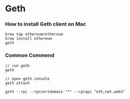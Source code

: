 # Geth

### How to install Geth client on Mac

```
brew tap ethereum/ethereum
brew install ethereum
geth
```

### Common Commend

```
// run geth
geth

// open geth console
geth attach

geth --rpc --rpccorsdomain "*" --rpcapi "eth,net,web3"


```